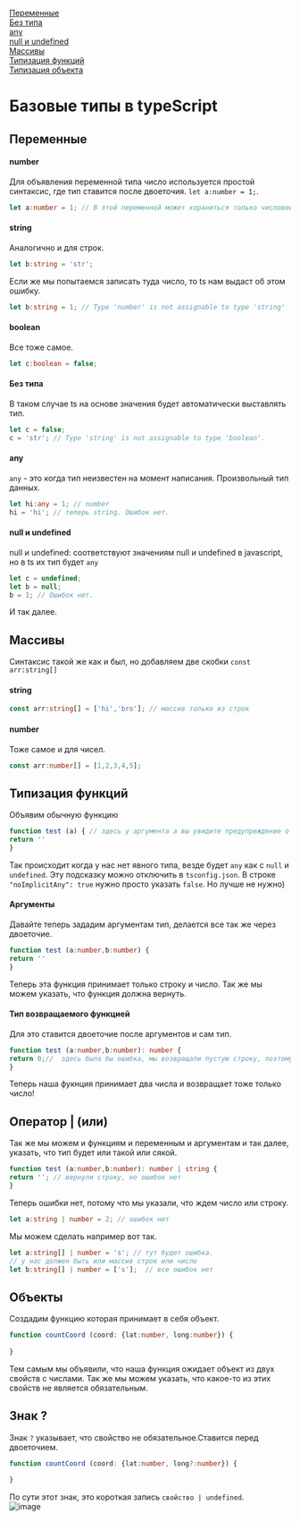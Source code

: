 [Переменные]()<br>
[Без типа]()<br>
[any]()<br>
[null и undefined]()<br>
[Массивы]()<br>
[Типизация функций]()<br>
[Типизация объекта]()<br>
# Базовые типы в typeScript
## Переменные
#### number
Для объявления переменной типа число используется простой синтаксис, где тип ставится после двоеточия. `let a:number = 1;`.
```ts
let a:number = 1; // В этой переменной может хораниться только числовой тип!
```
#### string
Аналогично и для строк.
```ts
let b:string = 'str';
```
Если же мы попытаемся записать туда число, то ts нам выдаст об этом ошибку.
```ts
let b:string = 1; // Type 'number' is not assignable to type 'string'
```
#### boolean
Все тоже самое.
```ts
let c:boolean = false;
```
#### Без типа
В таком случае ts на основе значения будет автоматически выставлять тип.
```ts
let c = false;
c = 'str'; // Type 'string' is not assignable to type 'boolean'.
```
#### any
`any` - это когда тип неизвестен на момент написания. Произвольный тип данных.
```ts
let hi:any = 1; // number
hi = 'hi'; // теперь string. Ошибок нет.
```
#### null и undefined
null и undefined: соответствуют значениям null и undefined в javascript,
но в ts их тип будет `any`
```ts
let c = undefined;
let b = null;
b = 1; // Ошибок нет. 
```
И так далее.

## Массивы
Синтаксис такой же как и был, но добавляем две скобки `const arr:string[]` 
#### string
```ts
const arr:string[] = ['hi','bro']; // массив только из строк 
```
#### number 
Тоже самое и для чисел.
```ts
const arr:number[] = [1,2,3,4,5];
```
## Типизация функций
Объявим обычную функцию
```ts
function test (a) { // здесь у аргумента a вы увидите предупреждение о том, что аргумент типа any
return ''
}
```
Так происходит когда у нас нет явного типа, везде будет `any` как с `null` и `undefined`.
Эту подсказку можно отключить в `tsconfig.json`.
В строке `"noImplicitAny": true` нужно просто указать `false`. Но лучше не нужно)
#### Аргументы
Давайте теперь зададим аргументам тип, делается все так же через двоеточие.
```ts
function test (a:number,b:number) {
return ''
}

```
Теперь эта функция принимает только строку и число. Так же мы можем указать, что функция должна вернуть.
#### Тип возвращаемого функцией
Для это ставится двоеточие после аргументов и сам тип.
```ts
function test (a:number,b:number): number {
return 0;//  здесь была бы ошибка, мы возвращали пустую строку, поэтому ставим 0.
}
```
Теперь наша фукнция принимает два числа и возвращает тоже только число!
## Оператор | (или)
Так же мы можем и функциям и переменным и аргументам и так далее, указать, что тип будет или такой или сякой.
```ts
function test (a:number,b:number): number | string {
return ''; // вернули строку, но ошибок нет
}
```
Теперь ошибки нет, потому что мы указали, что ждем число или строку.
```ts
let a:string | number = 2; // ошибок нет
```
Мы можем сделать например вот так.
```ts
let a:string[] | number = 's'; // тут будет ошибка. 
// у нас должен быть или массив строк или число
let b:string[] | number = ['s'];  // все ошибок нет
```
## Объекты
Создадим функцию которая принимает в себя объект.
```ts
function countCoord (coord: {lat:number, long:number}) {
    
}
```
Тем самым мы объявили, что наша функция ожидает объект из двух свойств с числами. Так же мы можем указать, что какое-то из этих свойств не является обязательным.
## Знак ?
Знак `?` указывает, что свойство не обязательное.Ставится перед двоеточием.
```ts
function countCoord (coord: {lat:number, long?:number}) {
    
}
```
По сути этот знак, это короткая запись `свойство | undefined`.<br>
![image](https://user-images.githubusercontent.com/70824286/174483541-e36777de-b2e0-4c96-98cc-bb387a7842cf.png)


